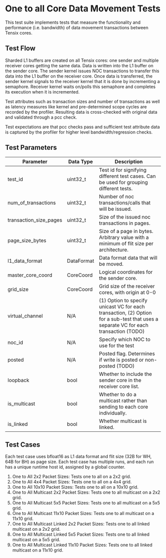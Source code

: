 # One to all Core Data Movement Tests

This test suite implements tests that measure the functionality and performance (i.e. bandwidth) of data movement transactions between Tensix cores.

## Test Flow
Sharded L1 buffers are created on all Tensix cores: one sender and multiple receiver cores getting the same data. Data is written into the L1 buffer on the sender core. The sender kernel issues NOC transactions to transfer this data into the L1 buffer on the receiver core. Once data is transferred, the sender kernel signals to the receiver kernel that it is done by incrementing a semaphore. Receiver kernel waits on/polls this semaphore and completes its execution when it is incremented.

Test attributes such as transaction sizes and number of transactions as well as latency measures like kernel and pre-determined scope cycles are recorded by the profiler. Resulting data is cross-checked with original data and validated through a pcc check.

Test expectations are that pcc checks pass and sufficient test attribute data is captured by the profiler for higher level bandwidth/regression checks.

## Test Parameters
| Parameter                 | Data Type             | Description |
| ------------------------- | --------------------- | ----------- |
| test_id                   | uint32_t              | Test id for signifying different test cases. Can be used for grouping different tests. |
| num_of_transactions       | uint32_t              | Number of noc transactions/calls that will be issued. |
| transaction_size_pages    | uint32_t              | Size of the issued noc transactions in pages. |
| page_size_bytes           | uint32_t              | Size of a page in bytes. Arbitrary value with a minimum of flit size per architecture. |
| l1_data_format            | DataFormat            | Data format data that will be moved. |
| master_core_coord         | CoreCoord             | Logical coordinates for the sender core. |
| grid_size                 | CoreCoord             | Grid size of the receiver cores, with origin at 0-0 |
| virtual_channel           | N/A                   | (1) Option to specify unicast VC for each transaction, (2) Option for a sub-test that uses a separate VC for each transaction (TODO)|
| noc_id                    | N/A                   | Specify which NOC to use for the test |
| posted                    | N/A                   | Posted flag. Determines if write is posted or non-posted (TODO) |
| loopback                  | bool                  | Whether to include the sender core in the receiver core list. |
| is_multicast              | bool                  | Whether to do a multicast rather than sending to each core individually. |
| is_linked                 | bool                  | Whether multicast is linked. |

## Test Cases
Each test case uses bfloat16 as L1 data format and flit size (32B for WH, 64B for BH) as page size.
Each test case has multiple runs, and each run has a unique runtime host id, assigned by a global counter.

1. One to All 2x2 Packet Sizes: Tests one to all on a 2x2 grid.
2. One to All 4x4 Packet Sizes: Tests one to all on a 4x4 grid.
3. One to All 10x10 Packet Sizes: Tests one to all on a 10x10 grid.
4. One to All Multicast 2x2 Packet Sizes: Tests one to all multicast on a 2x2 grid.
5. One to All Multicast 5x5 Packet Sizes: Tests one to all multicast on a 5x5 grid.
6. One to All Multicast 11x10 Packet Sizes: Tests one to all multicast on a 11x10 grid.
7. One to All Multicast Linked 2x2 Packet Sizes: Tests one to all linked multicast on a 2x2 grid.
8. One to All Multicast Linked 5x5 Packet Sizes: Tests one to all linked multicast on a 5x5 grid.
9. One to All Multicast Linked 11x10 Packet Sizes: Tests one to all linked multicast on a 11x10 grid.
